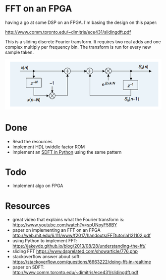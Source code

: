 # FFT on an FPGA

having a go at some DSP on an FPGA. I'm basing the design on this paper:

http://www.comm.toronto.edu/~dimitris/ece431/slidingdft.pdf

This is a sliding discrete Fourier transform. It requires two real adds and one complex multiply per frequency bin. The transform is run for every new sample taken.

![overview](docs/sdft.png)

# Done

* Read the resources
* Implement HDL twiddle factor ROM
* Implement an [SDFT in Python](python/sdft.py) using the same pattern

# Todo

* Implement algo on FPGA

# Resources

* great video that explains what the Fourier transform is: https://www.youtube.com/watch?v=spUNpyF58BY
* paper on implementing an FFT on an FPGA http://web.mit.edu/6.111/www/f2017/handouts/FFTtutorial121102.pdf
* using Python to implement FFT: https://jakevdp.github.io/blog/2013/08/28/understanding-the-fft/
* sliding FFT https://www.dsprelated.com/showarticle/776.php
* stackoverflow answer about sdft: https://stackoverflow.com/questions/6663222/doing-fft-in-realtime
* paper on SDFT: http://www.comm.toronto.edu/~dimitris/ece431/slidingdft.pdf
